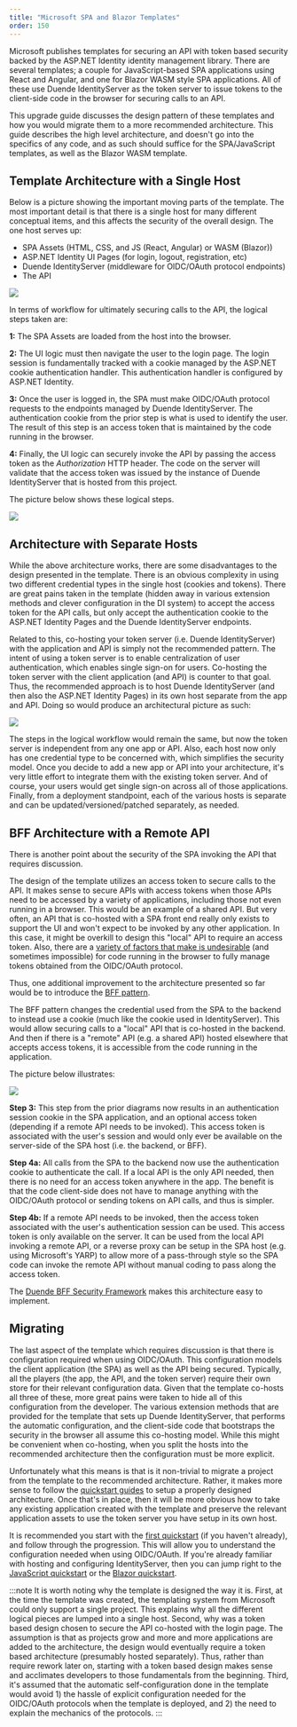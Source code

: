 ```yaml
---
title: "Microsoft SPA and Blazor Templates"
order: 150
---
```


Microsoft publishes templates for securing an API with token based security backed by the ASP.NET Identity identity management library. 
There are several templates; a couple for JavaScript-based SPA applications using React and Angular, and one for Blazor WASM style SPA applications. All of these use Duende IdentityServer as the token server to issue tokens to the client-side code in the browser for securing calls to an API.

This upgrade guide discusses the design pattern of these templates and how you would migrate them to a more recommended architecture. This guide describes the high level architecture, and doesn't go into the specifics of any code, and as such should suffice for the SPA/JavaScript templates, as well as the Blazor WASM template.

## Template Architecture with a Single Host

Below is a picture showing the important moving parts of the template. 
The most important detail is that there is a single host for many different conceptual items, and this affects the security of the overall design. The one host serves up:

* SPA Assets (HTML, CSS, and JS (React, Angular) or WASM (Blazor))
* ASP.NET Identity UI Pages (for login, logout, registration, etc)
* Duende IdentityServer (middleware for OIDC/OAuth protocol endpoints)
* The API


![](images/template_architecture.png)


In terms of workflow for ultimately securing calls to the API, the logical steps taken are:

**1:** The SPA Assets are loaded from the host into the browser.

**2:** The UI logic must then navigate the user to the login page. The login session is fundamentally tracked with a cookie managed by the ASP.NET cookie authentication handler. This authentication handler is configured by ASP.NET Identity.

**3:** Once the user is logged in, the SPA must make OIDC/OAuth protocol requests to the endpoints managed by Duende IdentityServer. The authentication cookie from the prior step is what is used to identify the user. The result of this step is an access token that is maintained by the code running in the browser.

**4:** Finally, the UI logic can securely invoke the API by passing the access token as the *Authorization* HTTP header. The code on the server will validate that the access token was issued by the instance of Duende IdentityServer that is hosted from this project.

The picture below shows these logical steps.


![](images/template_workflow.png)


## Architecture with Separate Hosts

While the above architecture works, there are some disadvantages to the design presented in the template.
There is an obvious complexity in using two different credential types in the single host (cookies and tokens).
There are great pains taken in the template (hidden away in various extension methods and clever configuration in the DI system) to accept the access token for the API calls, but only accept the authentication cookie to the ASP.NET Identity Pages and the Duende IdentityServer endpoints.

Related to this, co-hosting your token server (i.e. Duende IdentityServer) with the application and API is simply not the recommended pattern.
The intent of using a token server is to enable centralization of user authentication, which enables single sign-on for users.
Co-hosting the token server with the client application (and API) is counter to that goal.
Thus, the recommended approach is to host Duende IdentityServer (and then also the ASP.NET Identity Pages) in its own host separate from the app and API.
Doing so would produce an architectural picture as such:


![](images/token_server_separate_host.png)


The steps in the logical workflow would remain the same, but now the token server is independent from any one app or API.
Also, each host now only has one credential type to be concerned with, which simplifies the security model.
Once you decide to add a new app or API into your architecture, it's very little effort to integrate them with the existing token server.
And of course, your users would get single sign-on across all of those applications.
Finally, from a deployment standpoint, each of the various hosts is separate and can be updated/versioned/patched separately, as needed.


## BFF Architecture with a Remote API

There is another point about the security of the SPA invoking the API that requires discussion.

The design of the template utilizes an access token to secure calls to the API.
It makes sense to secure APIs with access tokens when those APIs need to be accessed by a variety of applications, including those not even running in a browser.
This would be an example of a shared API.
But very often, an API that is co-hosted with a SPA front end really only exists to support the UI and won't expect to be invoked by any other application.
In this case, it might be overkill to design this "local" API to require an access token.
Also, there are a [variety of factors that make is undesirable](/identityserver/v6/bff/overview) (and sometimes impossible) for code running in the browser to fully manage tokens obtained from the OIDC/OAuth protocol.

Thus, one additional improvement to the architecture presented so far would be to introduce the [BFF pattern](/identityserver/v6/bff/architecture).

The BFF pattern changes the credential used from the SPA to the backend to instead use a cookie (much like the cookie used in IdentityServer).
This would allow securing calls to a "local" API that is co-hosted in the backend. 
And then if there is a "remote" API (e.g. a shared API) hosted elsewhere that accepts access tokens, it is accessible from the code running in the application.

The picture below illustrates:


![](images/remote_api_host.png)

**Step 3:** This step from the prior diagrams now results in an authentication session cookie in the SPA application, and an optional access token (depending if a remote API needs to be invoked). This access token is associated with the user's session and would only ever be available on the server-side of the SPA host (i.e. the backend, or BFF).

**Step 4a:** All calls from the SPA to the backend now use the authentication cookie to authenticate the call. If a local API is the only API needed, then there is no need for an access token anywhere in the app. The benefit is that the code client-side does not have to manage anything with the OIDC/OAuth protocol or sending tokens on API calls, and thus is simpler.

**Step 4b:** If a remote API needs to be invoked, then the access token associated with the user's authentication session can be used. This access token is only available on the server. It can be used from the local API invoking a remote API, or a reverse proxy can be setup in the SPA host (e.g. using Microsoft's YARP) to allow more of a pass-through style so the SPA code can invoke the remote API without manual coding to pass along the access token.

The [Duende BFF Security Framework](/identityserver/v6/bff/overview) makes this architecture easy to implement.

## Migrating

The last aspect of the template which requires discussion is that there is configuration required when using OIDC/OAuth. 
This configuration models the client application (the SPA) as well as the API being secured.
Typically, all the players (the app, the API, and the token server) require their own store for their relevant configuration data.
Given that the template co-hosts all three of these, more great pains were taken to hide all of this configuration from the developer.
The various extension methods that are provided for the template that sets up Duende IdentityServer, that performs the automatic configuration, and the client-side code that bootstraps the security in the browser all assume this co-hosting model.
While this might be convenient when co-hosting, when you split the hosts into the recommended architecture then the configuration must be more explicit.

Unfortunately what this means is that is it non-trivial to migrate a project from the template to the recommended architecture.
Rather, it makes more sense to follow the [quickstart guides](/identityserver/v6/quickstarts) to setup a properly designed architecture.
Once that's in place, then it will be more obvious how to take any existing application created with the template and preserve the relevant application assets to use the token server you have setup in its own host.

It is recommended you start with the [first quickstart](/identityserver/v6/quickstarts) (if you haven't already), and follow through the progression.
This will allow you to understand the configuration needed when using OIDC/OAuth.
If you're already familiar with hosting and configuring IdentityServer, then you can jump right to the [JavaScript quickstart](/identityserver/v6/quickstarts/js_clients/js_with_backend) or the [Blazor quickstart](/identityserver/v6/quickstarts/7_blazor).

:::note
It is worth noting why the template is designed the way it is.
First, at the time the template was created, the templating system from Microsoft could only support a single project.
This explains why all the different logical pieces are lumped into a single host.
Second, why was a token based design chosen to secure the API co-hosted with the login page.
The assumption is that as projects grow and more and more applications are added to the architecture, the design would eventually require a token based architecture (presumably hosted separately). 
Thus, rather than require rework later on, starting with a token based design makes sense and acclimates developers to those fundamentals from the beginning.
Third, it's assumed that the automatic self-configuration done in the template would avoid 1) the hassle of explicit configuration needed for the OIDC/OAuth protocols when the template is deployed, and 2) the need to explain the mechanics of the protocols.
:::
